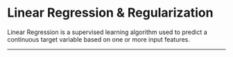 # Linear Regression & Regularization  

Linear Regression is a supervised learning algorithm used to predict a continuous target variable based on one or more input features.  

---
